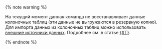 {% note warning %}

На текущий момент данная команда не восстанавливает данные колоночных таблиц (эти данные не выгружаются в резервную копию). Для импорта данных из колоночных таблиц можно использовать [внешние источники данных](../../../../concepts/datamodel/external_data_source.md). Подробнее см. в статье [{#T}](../../../../concepts/federated_query/s3/import_and_export.md#import).

{% endnote %}